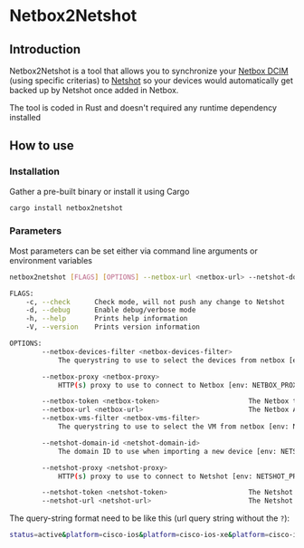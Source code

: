 # Netbox2Netshot

## Introduction

Netbox2Netshot is a tool that allows you to synchronize your [Netbox DCIM](https://github.com/netbox-community/netbox) (using specific criterias) to [Netshot](https://github.com/netfishers-onl/Netshot)  so your devices would automatically get backed up by Netshot once added in Netbox.

The tool is coded in Rust and doesn't required any runtime dependency installed

## How to use

### Installation

Gather a pre-built binary or install it using Cargo

```bash
cargo install netbox2netshot
```

### Parameters

Most parameters can be set either via command line arguments or environment variables

```bash
netbox2netshot [FLAGS] [OPTIONS] --netbox-url <netbox-url> --netshot-domain-id <netshot-domain-id> --netshot-token <netshot-token> --netshot-url <netshot-url>

FLAGS:
    -c, --check      Check mode, will not push any change to Netshot
    -d, --debug      Enable debug/verbose mode
    -h, --help       Prints help information
    -V, --version    Prints version information

OPTIONS:
        --netbox-devices-filter <netbox-devices-filter>
            The querystring to use to select the devices from netbox [env: NETBOX_DEVICES_FILTER=]  [default: ]

        --netbox-proxy <netbox-proxy>
            HTTP(s) proxy to use to connect to Netbox [env: NETBOX_PROXY=]

        --netbox-token <netbox-token>                      The Netbox token [env: NETBOX_TOKEN]  [default: ]
        --netbox-url <netbox-url>                          The Netbox API URL [env: NETBOX_URL=]
        --netbox-vms-filter <netbox-vms-filter>
            The querystring to use to select the VM from netbox [env: NETBOX_VMS_FILTER=]

        --netshot-domain-id <netshot-domain-id>
            The domain ID to use when importing a new device [env: NETSHOT_DOMAIN_ID=]

        --netshot-proxy <netshot-proxy>
            HTTP(s) proxy to use to connect to Netshot [env: NETSHOT_PROXY=]

        --netshot-token <netshot-token>                    The Netshot token [env: NETSHOT_TOKEN]
        --netshot-url <netshot-url>                        The Netshot API URL [env: NETSHOT_URL=]
```

The query-string format need to be like this (url query string without the `?`):

```bash
status=active&platform=cisco-ios&platform=cisco-ios-xe&platform=cisco-ios-xr&platform=cisco-nx-os&platform=juniper-junos&has_primary_ip=true&tenant_group=network
```

